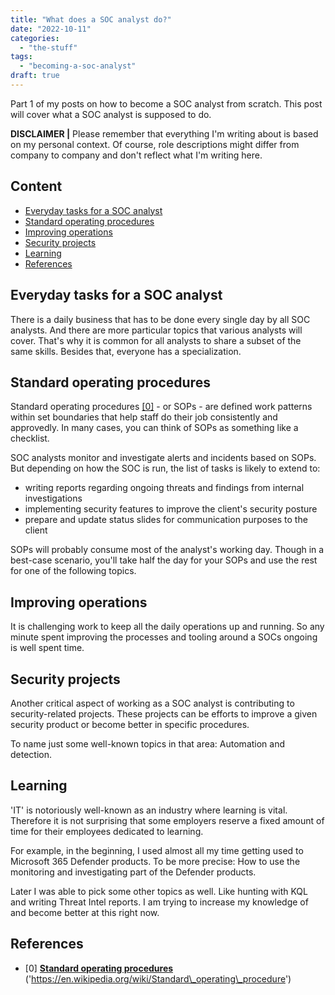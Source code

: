 ```yaml
---
title: "What does a SOC analyst do?"
date: "2022-10-11"
categories: 
  - "the-stuff"
tags: 
  - "becoming-a-soc-analyst"
draft: true
---
```


Part 1 of my posts on how to become a SOC analyst from scratch. This post will cover what a SOC analyst is supposed to do.

****DISCLAIMER |**** Please remember that everything I'm writing about is based on my personal context. Of course, role descriptions might differ from company to company and don't reflect what I'm writing here.

## Content

- [Everyday tasks for a SOC analyst](#Everyday-tasks-for-a-SOC-analyst)
- [Standard operating procedures](#Standard-operating-procedures)
- [Improving operations](#Improving-operations)
- [Security projects](#Security-projects)
- [Learning](#Learning)
- [References](#References)

## Everyday tasks for a SOC analyst

There is a daily business that has to be done every single day by all SOC analysts. And there are more particular topics that various analysts will cover. That's why it is common for all analysts to share a subset of the same skills. Besides that, everyone has a specialization.

## Standard operating procedures

Standard operating procedures [\[0\]](#[0]) - or SOPs - are defined work patterns within set boundaries that help staff do their job consistently and approvedly. In many cases, you can think of SOPs as something like a checklist.

SOC analysts monitor and investigate alerts and incidents based on SOPs. But depending on how the SOC is run, the list of tasks is likely to extend to:

- writing reports regarding ongoing threats and findings from internal investigations
- implementing security features to improve the client's security posture
- prepare and update status slides for communication purposes to the client

SOPs will probably consume most of the analyst's working day. Though in a best-case scenario, you'll take half the day for your SOPs and use the rest for one of the following topics.

## Improving operations

It is challenging work to keep all the daily operations up and running. So any minute spent improving the processes and tooling around a SOCs ongoing is well spent time.

## Security projects

Another critical aspect of working as a SOC analyst is contributing to security-related projects. These projects can be efforts to improve a given security product or become better in specific procedures.

To name just some well-known topics in that area: Automation and detection.

## Learning

'IT' is notoriously well-known as an industry where learning is vital.  
Therefore it is not surprising that some employers reserve a fixed amount of time for their employees dedicated to learning.

For example, in the beginning, I used almost all my time getting used to Microsoft 365 Defender products. To be more precise: How to use the monitoring and investigating part of the Defender products.

Later I was able to pick some other topics as well. Like hunting with KQL and writing Threat Intel reports. I am trying to increase my knowledge of and become better at this right now.

## References

- \[0\] **[Standard operating procedures](https://en.wikipedia.org/wiki/Standard_operating_procedure)** ('https://en.wikipedia.org/wiki/Standard\_operating\_procedure')
